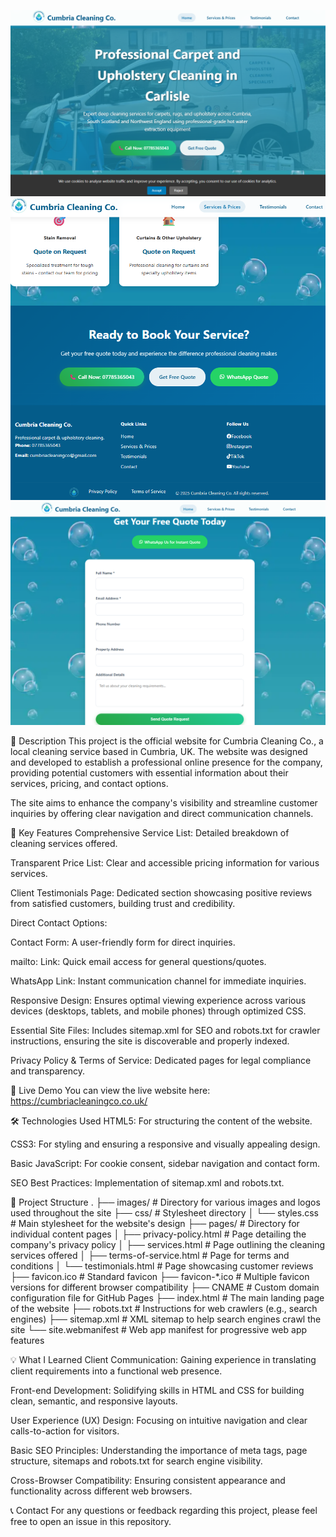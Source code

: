 ![Cumbria Cleaning Co. Homepage Screenshot](images/homepage.png)
![Cumbria Cleaning Co. Services Page Screenshot](images/services-page.png)
![Cumbria Cleaning Co. Contact Links Screenshot](images/contact-form.png)

📝 Description
This project is the official website for Cumbria Cleaning Co., a local cleaning service based in Cumbria, UK. The website was designed and developed to establish a professional online presence for the company, providing potential customers with essential information about their services, pricing, and contact options.

The site aims to enhance the company's visibility and streamline customer inquiries by offering clear navigation and direct communication channels.

🌟 Key Features
Comprehensive Service List: Detailed breakdown of cleaning services offered.

Transparent Price List: Clear and accessible pricing information for various services.

Client Testimonials Page: Dedicated section showcasing positive reviews from satisfied customers, building trust and credibility.

Direct Contact Options:

Contact Form: A user-friendly form for direct inquiries.

mailto: Link: Quick email access for general questions/quotes.

WhatsApp Link: Instant communication channel for immediate inquiries.

Responsive Design: Ensures optimal viewing experience across various devices (desktops, tablets, and mobile phones) through optimized CSS.

Essential Site Files: Includes sitemap.xml for SEO and robots.txt for crawler instructions, ensuring the site is discoverable and properly indexed.

Privacy Policy & Terms of Service: Dedicated pages for legal compliance and transparency.

🚀 Live Demo
You can view the live website here: https://cumbriacleaningco.co.uk/

🛠️ Technologies Used
HTML5: For structuring the content of the website.

CSS3: For styling and ensuring a responsive and visually appealing design.

Basic JavaScript: For cookie consent, sidebar navigation and contact form.

SEO Best Practices: Implementation of sitemap.xml and robots.txt.

📁 Project Structure
.
├── images/                     # Directory for various images and logos used throughout the site
├── css/                        # Stylesheet directory
│   └── styles.css              # Main stylesheet for the website's design
├── pages/                      # Directory for individual content pages
│   ├── privacy-policy.html     # Page detailing the company's privacy policy
│   ├── services.html           # Page outlining the cleaning services offered
│   ├── terms-of-service.html   # Page for terms and conditions
│   └── testimonials.html       # Page showcasing customer reviews
├── favicon.ico                 # Standard favicon
├── favicon-*.ico               # Multiple favicon versions for different browser compatibility
├── CNAME                       # Custom domain configuration file for GitHub Pages
├── index.html                  # The main landing page of the website
├── robots.txt                  # Instructions for web crawlers (e.g., search engines)
├── sitemap.xml                 # XML sitemap to help search engines crawl the site
└── site.webmanifest            # Web app manifest for progressive web app features

💡 What I Learned
Client Communication: Gaining experience in translating client requirements into a functional web presence.

Front-end Development: Solidifying skills in HTML and CSS for building clean, semantic, and responsive layouts.

User Experience (UX) Design: Focusing on intuitive navigation and clear calls-to-action for visitors.

Basic SEO Principles: Understanding the importance of meta tags, page structure, sitemaps and robots.txt for search engine visibility.

Cross-Browser Compatibility: Ensuring consistent appearance and functionality across different web browsers.

📞 Contact
For any questions or feedback regarding this project, please feel free to open an issue in this repository.
